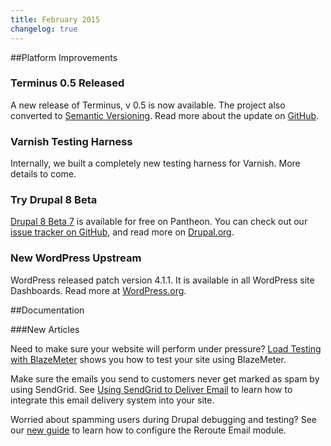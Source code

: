 ```yaml
---
title: February 2015
changelog: true
---
```


##Platform Improvements
### Terminus 0.5 Released
A new release of Terminus, v 0.5 is now available. The project also converted to [Semantic Versioning](http://semver.org). Read more about the update on [GitHub](https://github.com/pantheon-systems/cli/releases).

### Varnish Testing Harness
Internally, we built a completely new testing harness for Varnish. More details to come.

### Try Drupal 8 Beta
[Drupal 8 Beta 7](https://dashboard.pantheon.io/products/drupal8/spinup) is available for free on Pantheon. You can check out our [issue tracker on GitHub](https://github.com/pantheon-systems/drops-8/issues), and read more on [Drupal.org](https://www.drupal.org/node/2437851).

### New WordPress Upstream
WordPress released patch version 4.1.1. It is available in all WordPress site Dashboards. Read more at [WordPress.org](https://wordpress.org/news/2015/02/wordpress-4-1-1).

##Documentation

###New Articles

Need to make sure your website will perform under pressure? [Load Testing with BlazeMeter](/docs/guides/load-testing-with-blazemeter) shows you how to test your site using BlazeMeter.  

Make sure the emails you send to customers never get marked as spam by using SendGrid. See [Using SendGrid to Deliver Email](/docs/guides/sendgrid) to learn how to integrate this email delivery system into your site.  

Worried about spamming users during Drupal debugging and testing? See our [new guide](/docs/guides/rerouting-outbound-email) to learn how to configure the Reroute Email module.  
